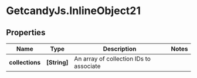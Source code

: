 # GetcandyJs.InlineObject21

## Properties

Name | Type | Description | Notes
------------ | ------------- | ------------- | -------------
**collections** | **[String]** | An array of collection IDs to associate | 


